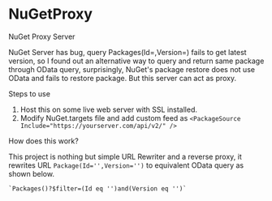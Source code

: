 # NuGetProxy
NuGet Proxy Server

NuGet Server has bug, query Packages(Id=,Version=) fails to get latest version, so I found out an alternative way to query and return same package through OData query, surprisingly, NuGet's package restore does not use OData and fails to restore package. But this server can act as proxy.

Steps to use

1. Host this on some live web server with SSL installed.
2. Modify NuGet.targets file and add custom feed as `<PackageSource Include="https://yourserver.com/api/v2/" />`

How does this work?

This project is nothing but simple URL Rewriter and a reverse proxy, it rewrites URL `Package(Id='',Version='')` to equivalent OData query as shown below.

    `Packages()?$filter=(Id eq '')and(Version eq '')`
    



